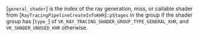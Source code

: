 [`general_shader`] is the index of the ray generation, miss, or
callable shader from
[`RayTracingPipelineCreateInfoKHR`]::`pStages` in the group if
the shader group has [`type_`] of
`VK_RAY_TRACING_SHADER_GROUP_TYPE_GENERAL_KHR`, and
`VK_SHADER_UNUSED_KHR` otherwise.